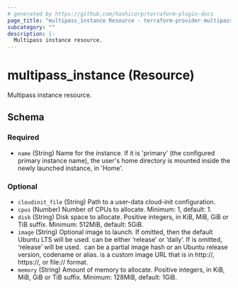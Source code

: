 ```yaml
---
# generated by https://github.com/hashicorp/terraform-plugin-docs
page_title: "multipass_instance Resource - terraform-provider-multipass"
subcategory: ""
description: |-
  Multipass instance resource.
---
```


# multipass_instance (Resource)

Multipass instance resource.



<!-- schema generated by tfplugindocs -->
## Schema

### Required

- `name` (String) Name for the instance. If it is 'primary' (the configured primary instance name), the user's home directory is mounted inside the newly launched instance, in 'Home'.

### Optional

- `cloudinit_file` (String) Path to a user-data cloud-init configuration.
- `cpus` (Number) Number of CPUs to allocate. Minimum: 1, default: 1.
- `disk` (String) Disk space to allocate. Positive integers, in KiB, MiB, GiB or TiB suffix. Minimum: 512MiB, default: 5GiB.
- `image` (String) Optional image to launch. If omitted, then the default Ubuntu LTS will be used. <remote> can be either ‘release’ or ‘daily‘. If <remote> is omitted, ‘release’ will be used. <image> can be a partial image hash or an Ubuntu release version, codename or alias. <url> is a custom image URL that is in http://, https://, or file:// format.
- `memory` (String) Amount of memory to allocate. Positive integers, in KiB, MiB, GiB or TiB suffix. Minimum: 128MiB, default: 1GiB.


